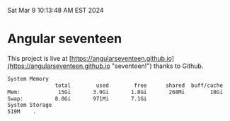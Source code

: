Sat Mar  9 10:13:48 AM EST 2024

# Angular seventeen


This project is live at [https://angularseventeen.github.io](https://angularseventeen.github.io "seventeen!") thanks to Github.

```bash
System Memory
               total        used        free      shared  buff/cache   available
Mem:            15Gi       3.9Gi       1.8Gi       268Mi        10Gi        11Gi
Swap:          8.0Gi       971Mi       7.1Gi
System Storage
519M	.
